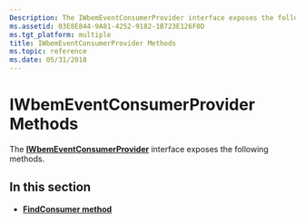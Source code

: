 ```yaml
---
Description: The IWbemEventConsumerProvider interface exposes the following methods.
ms.assetid: 03E8E844-9A81-4252-9182-1B723E126F0D
ms.tgt_platform: multiple
title: IWbemEventConsumerProvider Methods
ms.topic: reference
ms.date: 05/31/2018
---
```


# IWbemEventConsumerProvider Methods

The [**IWbemEventConsumerProvider**](/windows/desktop/api/Wbemprov/nn-wbemprov-iwbemeventconsumerprovider) interface exposes the following methods.

## In this section

-   [**FindConsumer method**](/windows/desktop/api/Wbemprov/nf-wbemprov-iwbemeventconsumerprovider-findconsumer)

 

 



